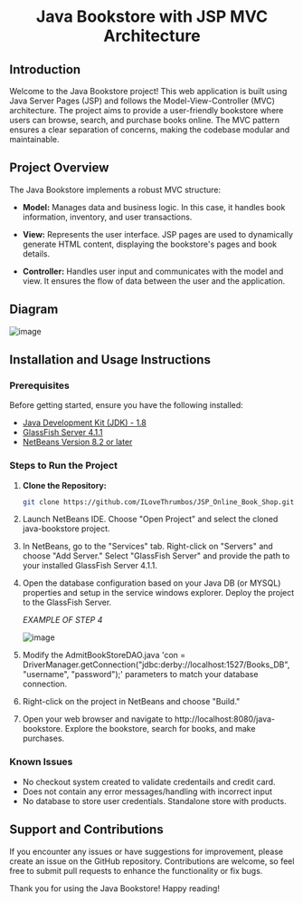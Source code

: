 <h1 align="center">Java Bookstore with JSP MVC Architecture </h1>

## Introduction

Welcome to the Java Bookstore project! This web application is built using Java Server Pages (JSP) and follows the Model-View-Controller (MVC) architecture. The project aims to provide a user-friendly bookstore where users can browse, search, and purchase books online. The MVC pattern ensures a clear separation of concerns, making the codebase modular and maintainable.

## Project Overview

The Java Bookstore implements a robust MVC structure:

- **Model:** Manages data and business logic. In this case, it handles book information, inventory, and user transactions.
  
- **View:** Represents the user interface. JSP pages are used to dynamically generate HTML content, displaying the bookstore's pages and book details.

- **Controller:** Handles user input and communicates with the model and view. It ensures the flow of data between the user and the application.

## Diagram 

<!--Insert Diagram or GIF here (if applicable) to provide a visual representation of the MVC architecture and the flow of data in the Java Bookstore. !-->
![image](https://github.com/ILoveThrumbos/MVC_Online_Book_Store/assets/139453924/b116693e-b38e-48de-bcf0-c011bf9c29fb)



## Installation and Usage Instructions

### Prerequisites

Before getting started, ensure you have the following installed:

- [Java Development Kit (JDK) - 1.8](https://www.oracle.com/java/technologies/downloads/#java8)
- [GlassFish Server 4.1.1](https://javaee.github.io/glassfish/download) 
- [NetBeans Version 8.2 or later](https://netbeans.apache.org/front/main/download/index.html)



### Steps to Run the Project

1. **Clone the Repository:**

   ```bash
   git clone https://github.com/ILoveThrumbos/JSP_Online_Book_Shop.git
2. Launch NetBeans IDE.
   Choose "Open Project" and select the cloned java-bookstore project.
3. In NetBeans, go to the "Services" tab.
   Right-click on "Servers" and choose "Add Server."
   Select "GlassFish Server" and provide the path to your installed GlassFish Server 4.1.1.
4. Open the database configuration based on your Java DB (or MYSQL) properties and setup in the service windows explorer.
   Deploy the project to the GlassFish Server.
   
   *EXAMPLE OF STEP 4*
   
   ![image](https://github.com/ILoveThrumbos/MVC_Online_Book_Store/assets/139453924/a6ef33f7-10c5-499e-a434-ecc69916113e)

6. Modify the AdmitBookStoreDAO.java 'con = DriverManager.getConnection("jdbc:derby://localhost:1527/Books_DB",
                                         "username", "password");' parameters to match your database connection.
7. Right-click on the project in NetBeans and choose "Build."
8. Open your web browser and navigate to http://localhost:8080/java-bookstore.
   Explore the bookstore, search for books, and make purchases.

### Known Issues
   - No checkout system created to validate credentails and credit card.
   - Does not contain any error messages/handling with incorrect input
   - No database to store user credentials. Standalone store with products.

## Support and Contributions
If you encounter any issues or have suggestions for improvement, please create an issue on the GitHub repository. Contributions are welcome, so feel free to submit pull requests to enhance the functionality or fix bugs.

Thank you for using the Java Bookstore! Happy reading!
